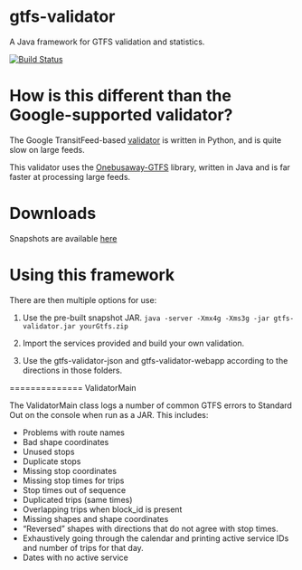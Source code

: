 gtfs-validator
==============

A Java framework for GTFS validation and statistics.

[![Build Status](https://travis-ci.org/conveyal/gtfs-validator.svg?branch=master)](https://travis-ci.org/conveyal/gtfs-validator) 

How is this different than the Google-supported validator?
=============
The Google TransitFeed-based [validator](https://github.com/google/transitfeed/blob/master/feedvalidator.py) is written in Python, and is quite slow on large feeds.

This validator uses the [Onebusaway-GTFS](https://github.com/OneBusAway/onebusaway-gtfs-modules) library, written in Java and is far faster at processing large feeds. 

Downloads
==============
Snapshots are available [here](http://build.staging.obanyc.com/archiva/repository/snapshots/com/conveyal/gtfs-validation-lib/)

Using this framework
==============
There are then multiple options for use:

1. Use the pre-built snapshot JAR. `java -server -Xmx4g -Xms3g -jar gtfs-validator.jar yourGtfs.zip`

2. Import the services provided and build your own validation.

3. Use the gtfs-validator-json and gtfs-validator-webapp according to the directions in those folders. 

==============
ValidatorMain

The ValidatorMain class logs a number of common GTFS errors to Standard Out on the console when run as a JAR. This includes:

 * Problems with route names
 * Bad shape coordinates
 * Unused stops
 * Duplicate stops
 * Missing stop coordinates
 * Missing stop times for trips
 * Stop times out of sequence
 * Duplicated trips (same times)
 * Overlapping trips when block_id is present
 * Missing shapes and shape coordinates
 * “Reversed” shapes with directions that do not agree with stop times.
 * Exhaustively going through the calendar and printing active service IDs and number of trips for that day.
 * Dates with no active service

